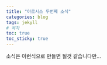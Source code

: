 ```yaml
---
title: "아로시스 두번쩨 소식"
categories: blog
tags: jekyll
# 목차
toc: true  
toc_sticky: true 
---
```


소식은 이런식으로 만들면 될것 같습니다만...